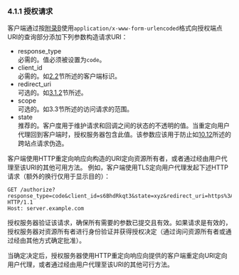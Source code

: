### 4.1.1 授权请求

客户端通过按[附录B](../AppendixB/b.md)使用`application/x-www-form-urlencoded`格式向授权端点URI的查询部分添加下列参数构造请求URI：
- response_type    
  必需的。值必须被设置为`code`。
- client_id    
  必需的。如[2.2](../Section02/2.2.md)节所述的客户端标识。
- redirect_uri    
  可选的。如[3.1.2](../Section03/3.1.2.md)节所述。
- scope    
  可选的。如3.3节所述的访问请求的范围。
- state    
  推荐的。客户度用于维护请求和回调之间的状态的不透明的值。当重定向用户代理回到客户端时，授权服务器包含此值。该参数应该用于防止如[10.12](../Section10/10.12.md)所述的跨站点请求伪造。
  
客户端使用HTTP重定向响应向构造的URI定向资源所有者，或者通过经由用户代理至该URI的其他可用方法。
例如，客户端使用TLS定向用户代理发起下述HTTP请求（额外的换行仅用于显示目的）：

    GET /authorize?response_type=code&client_id=s6BhdRkqt3&state=xyz&redirect_uri=https%3A%2F%2Fclient%2Eexample%2Ecom%2Fcb HTTP/1.1
    Host: server.example.com
  
授权服务器验证该请求，确保所有需要的参数已提交且有效。如果请求是有效的，授权服务器对资源所有者进行身份验证并获得授权决定（通过询问资源所有者或通过经由其他方式确定批准）。

当确定决定后，授权服务器使用HTTP重定向响应向提供的客户端重定向URI定向用户代理，或者通过经由用户代理至该URI的其他可行方法。